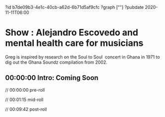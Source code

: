 ?id b7de09b3-4e1c-40cb-a62d-6b71d5af9cfc
?graph [""]
?pubdate 2020-11-11T06:00

# Show : Alejandro Escovedo and mental health care for musicians

Greg is inspired by research on the Soul to Soul  concert in Ghana in 1971 to dig out the Ghana Soundz compilation from 2002.

## 00:00:00 Intro: Coming Soon

// 00:00:00 pre-roll

// 00:01:15 mid-roll

// 00:09:42 post-roll
